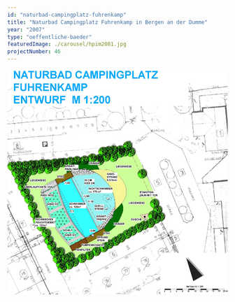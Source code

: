 ```yaml
---
id: "naturbad-campingplatz-fuhrenkamp"
title: "Naturbad Campingplatz Fuhrenkamp in Bergen an der Dumme"
year: "2007"
type: "oeffentliche-baeder"
featuredImage: ./carousel/hpim2081.jpg
projectNumber: 46
---
```


![Entwurf](./images/46entwurf.jpg)
